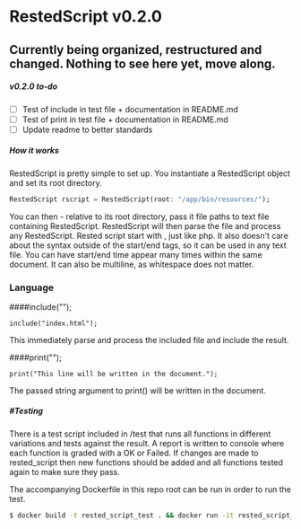 # RestedScript v0.2.0

## Currently being organized, restructured and changed. Nothing to see here yet, move along.

##### v0.2.0 to-do
- [ ] Test of include in test file + documentation in README.md
- [ ] Test of print in test file + documentation in README.md
- [ ] Update readme to better standards

##### How it works
RestedScript is pretty simple to set up. You instantiate a RestedScript object and set its root directory.

```dart
RestedScript rscript = RestedScript(root: "/app/bin/resources/");
```

You can then - relative to its root directory, pass it file paths to text file containing RestedScript. RestedScript will then parse the file and process any RestedScript. Rested script start with <?rs and end with ?>, just like php. It also doesn't care about the syntax outside of the start/end tags, so it can be used in any text file. You can have start/end time appear many times within the same document. It can also be multiline, as whitespace does not matter.

### Language

####include("");

```include("index.html");```

This immediately parse and process the included file and include the result.

####print("");

```print("This line will be written in the document.");```

The passed string argument to print() will be written in the document.

##### #Testing
There is a test script included in /test that runs all functions in different variations and tests against the result. A report is written to console where each function is graded with a OK or Failed. If changes are made to rested_script then new functions should be added and all functions tested again to make sure they pass.

The accompanying Dockerfile in this repo root can be run in order to run the test.

```bash
$ docker build -t rested_script_test . && docker run -it rested_script_test
```
